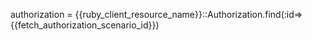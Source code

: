 authorization = {{ruby_client_resource_name}}::Authorization.find(:id=>{{fetch_authorization_scenario_id}})


